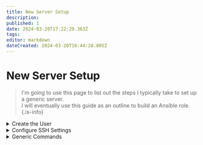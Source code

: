 ```yaml
---
title: New Server Setup
description: 
published: 1
date: 2024-03-20T17:22:29.363Z
tags: 
editor: markdown
dateCreated: 2024-03-20T16:44:28.805Z
---
```


# New Server Setup

> I'm going to use this page to list out the steps I typically take to set up a generic server.   
> I will eventually use this guide as an outline to build an Ansible role.
{.is-info}


<details id="bkmrk-create-the-user-crea"><summary>Create the User</summary>

- Create a new user ("severadmin"). 
  ```shell
    adduser serveradmin
    ```
- Add the new user to the sudo group 
    ```
    usermod -aG sudo serveradmin
    ```

</details><details data-id="details-1709596535352" id="bkmrk-configure-ssh-settin"><summary>Configure SSH Settings</summary>

### **Remote Host**

##### Configure `sshd_config` file

1. Edit the ssh config file to allow ssh  
    ```shell
    sudo nano /etc/ssh/sshd_config
    ```
2. Configure the following components:  
      
    - `AuthorizedKeysFile` | uncomment or add this line; this will direct the ssh-agent to `./ssh/authorized_keys`  
    - `PasswordAuthentication` | uncomment this line, and ensure it is set to "`no`"  
    - `PermitRootLogin` | uncomment this line, and set it to "`no`"; disables root ssh-access  
    - `UsePAM` | ensure this is uncommented and set to "`yes`"

##### Configure `authorized_keys` file

1. Ensure that you're in the directory of the desired user (`serveradmin` in this example).   
    ```shell
    2arry:~$ pwd
    /home/serveradmin
    ```
2. Add an SSH directory, if it doesn't exist.  
    ```shell
    sudo mkdir .ssh
    ```
3. Change into the new directory and add a new file, `authorized_keys.`  
    ```shell
    cd .ssh && touch authorized_keys
    ```
4. Edit the `authorized_keys` file and paste in your desired SSH **public-**key.  
    ```shell
    sudo nano authorized_keys
    ```
    
>Your file will look similar to below. Each key will have its own line in the `authorized_keys` file.
{.is-info}
    
    
  ```
      GNU nano 7.2                       authorized_keys                   Modified  
    ssh-rsa AAAAB3NzaC1yc2EAAAADAQABAAABAQDV2qoTZ+9/t31andY0ZS7TNlcu1j0nJXbuUJ2jYZH>
    
    
    ^G Help      ^O Write Out ^W Where Is  ^K Cut       ^T Execute   ^C Location
    ^X Exit      ^R Read File ^\ Replace   ^U Paste     ^J Justify   ^/ Go To Line    
  ```
  
5. Fix the permissions of the `authorized_keys` file.  
    
  	```shell
    sudo chmod 600 ~/.ssh/authorized_keys  
  	```
6. Restart the `sshd` service. 
  	```shell
    sudo systemctl restart sshd   
  	```

  
### **Orchestrator**

```shell
ssh-copy-id -i serveradmin@[REMOTE_HOST]
```

#####  Configure the `.ssh/config` File

> In the example below, using the command "`ssh debian`" will now be the equivalent of   
> "`ssh serveradmin@10.0.0.10`."   
{.is-info}



```
# ~/.ssh/config

Host [DESIRED_HOSTNAME]
HostName [IP_ADDRESS]
User [USERNAME]
IdentityFile [PRIVATE_KEY_PATH]

Host debian
HostName 10.0.0.10
User serveradmin
IdentityFile ~/.ssh/keys/id_rsa_debian
```

</details><details id="bkmrk-generic-commands-lin"><summary>Generic Commands</summary>

##### Linux User Modifications

- Create a new user (`USERNAME`) 
  ```
    adduser [USERNAME]
    ```
- Add a user to a group (`GROUP_NAME`) 
  ```
    usermod -aG [GROUP_NAME] [USERNAME]
    ```

##### SSH Configurations

- Forward SSH-key (`ssh-pub-file`) to remote host from orchestrator 
  ```
    ssh-copy-id -i <ssh-pub-file> [USERNAME]@[REMOTE_HOST]
    ```
- Copy an SSH public-key (`ssh-pub-key`) on the remote host to the `authorized_keys` file  
    ```shell
    cd             # Navigate to the user's home directory
    cd .ssh        # Navigate to the .ssh directory
    
    # If the .ssh directory doesn't exist, create it
    mkdir -p ~/.ssh
    
    # Append the public key to the authorized_keys file
    echo "<ssh-pub-key>" >> authorized_keys
    
    # Make sure permissions are set correctly
    chmod 600 authorized_keys
    ```

</details>
